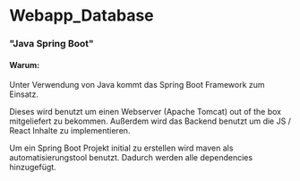 # Webapp_Database

### "Java Spring Boot"

#### Warum:
Unter Verwendung von Java kommt das Spring Boot Framework zum Einsatz.

Dieses wird benutzt um einen Webserver (Apache Tomcat) out of the box mitgeliefert zu bekommen.
Außerdem wird das Backend benutzt um die JS / React Inhalte zu implementieren.

Um ein Spring Boot Projekt initial zu erstellen wird maven als automatisierungstool benutzt.
Dadurch werden alle dependencies hinzugefügt.